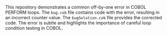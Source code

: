 This repository demonstrates a common off-by-one error in COBOL PERFORM loops.  The `bug.cob` file contains code with the error, resulting in an incorrect counter value. The `bugSolution.cob` file provides the corrected code.  The error is subtle and highlights the importance of careful loop condition testing in COBOL.